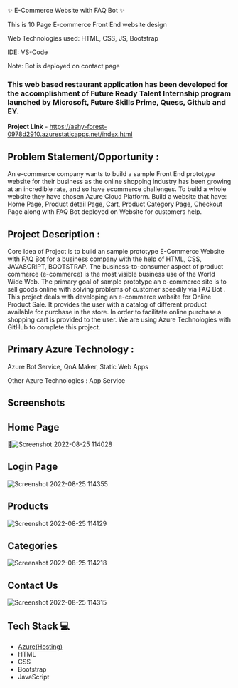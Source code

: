 ✨ E-Commerce Website with FAQ Bot ✨

This is 10 Page E-commerce Front End website design

Web Technologies used: HTML, CSS, JS, Bootstrap

IDE: VS-Code

Note: Bot is deployed on contact page

### This web based restaurant application has been developed for the accomplishment of Future Ready Talent Internship program launched by Microsoft, Future Skills Prime, Quess, Github and EY.


**Project Link** - https://ashy-forest-0978d2910.azurestaticapps.net/index.html


## Problem Statement/Opportunity :
An e-commerce company wants to build a sample Front End prototype website for their business as the online shopping industry has been growing at an incredible rate, and so have ecommerce challenges. To build a whole website they have chosen Azure Cloud Platform. Build a website that have: Home Page, Product detail Page, Cart, Product Category Page, Checkout Page along with FAQ Bot deployed on Website for customers help.

## Project Description :
Core Idea of Project is to build an sample prototype E-Commerce Website with FAQ Bot for a business company with the help of HTML, CSS, JAVASCRIPT, BOOTSTRAP. The business-to-consumer aspect of product commerce (e-commerce) is the most visible business use of the World Wide Web. The primary goal of sample prototype an e-commerce site is to sell goods online with solving problems of customer speedily via FAQ Bot . This project deals with developing an e-commerce website for Online Product Sale. It provides the user with a catalog of different product available for purchase in the store. In order to facilitate online purchase a shopping cart is provided to the user. We are using Azure Technologies with GitHub to complete this project.

## Primary Azure Technology :
Azure Bot Service, QnA Maker, Static Web Apps

Other Azure Technologies : App Service

## Screenshots
## Home Page

 📸![Screenshot 2022-08-25 114028](https://user-images.githubusercontent.com/111211348/186595284-f46907cf-2b1d-4d97-b249-ddb1f17381c3.png)

## Login Page
![Screenshot 2022-08-25 114355](https://user-images.githubusercontent.com/111211348/186595483-4ca2ee49-e503-41ba-a493-48d1ffa9f6bf.png)

## Products
![Screenshot 2022-08-25 114129](https://user-images.githubusercontent.com/111211348/186595904-ca893e2c-31ac-46b8-b857-6439e00513f8.png)

## Categories
![Screenshot 2022-08-25 114218](https://user-images.githubusercontent.com/111211348/186596286-3770f505-2eee-4334-a38f-f3fccb2fa351.png)

## Contact Us
![Screenshot 2022-08-25 114315](https://user-images.githubusercontent.com/111211348/186596524-e15088a7-930f-46ca-9c75-1812d31aac71.png)




## Tech Stack 💻

- [Azure(Hosting)](https://azure.microsoft.com/en-in/features/azure-portal/)
- HTML
- CSS
- Bootstrap
- JavaScript
